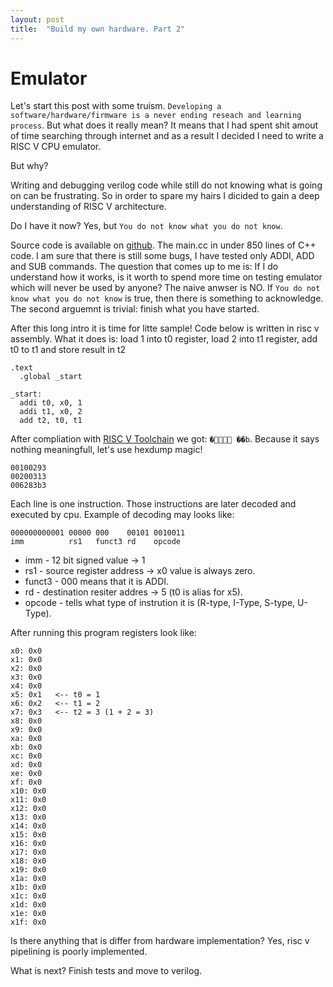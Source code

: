 ```yaml
---
layout: post
title:  "Build my own hardware. Part 2"
---
```


# Emulator

Let's start this post with some truism. `Developing a software/hardware/firmware is a never ending reseach and learning process`.
But what does it really mean? It means that I had spent shit amout of time searching through internet and as a result I decided I need to write a RISC V CPU emulator.


But why? 


Writing and debugging verilog code while still do not knowing what is going on can be frustrating.
So in order to spare my hairs I dicided to gain a deep understanding of RISC V architecture.

Do I have it now? Yes, but `You do not know what you do not know`.

Source code is available on [github](https://github.com/alexanderKus/risc-v-emulator). The main.cc in under 850 lines of C++ code. 
I am sure that there is still some bugs, I have tested only ADDI, ADD and SUB commands. The question that comes up to me is: If I do understand how it works, is it worth to spend more time on testing emulator which will never be used by anyone?
The naive anwser is NO. If `You do not know what you do not know` is true, then there is something to acknowledge. The second arguemnt is trivial: finish what you have started.


After this long intro it is time for litte sample! Code below is written in risc v assembly. What it does is: load 1 into t0 register, load 2 into t1 register, add t0 to t1 and store result in t2

```
.text
  .global _start

_start:
  addi t0, x0, 1
  addi t1, x0, 2
  add t2, t0, t1
```

After compliation with [RISC V Toolchain](https://github.com/riscv-collab/riscv-gnu-toolchain) we got: `�   ��b `. Because it says nothing meaningfull, let's use hexdump magic! 

```
00100293
00200313
006283b3
```

Each line is one instruction. Those instructions are later decoded and executed by cpu.
Example of decoding may looks like:

```
000000000001 00000 000    00101 0010011
imm          rs1   funct3 rd    opcode
```
 - imm - 12 bit signed value -> 1
 - rs1 - source register address -> x0 value is always zero.
 - funct3 - 000 means that it is ADDI.
 - rd - destination resiter addres -> 5 (t0 is alias for x5).
 - opcode - tells what type of instrution it is (R-type, I-Type, S-type, U-Type).

After running this program registers look like:

```
x0: 0x0
x1: 0x0
x2: 0x0
x3: 0x0
x4: 0x0
x5: 0x1   <-- t0 = 1
x6: 0x2   <-- t1 = 2
x7: 0x3   <-- t2 = 3 (1 + 2 = 3)
x8: 0x0
x9: 0x0
xa: 0x0
xb: 0x0
xc: 0x0
xd: 0x0
xe: 0x0
xf: 0x0
x10: 0x0
x11: 0x0
x12: 0x0
x13: 0x0
x14: 0x0
x15: 0x0
x16: 0x0
x17: 0x0
x18: 0x0
x19: 0x0
x1a: 0x0
x1b: 0x0
x1c: 0x0
x1d: 0x0
x1e: 0x0
x1f: 0x0
```

Is there anything that is differ from hardware implementation? Yes, risc v pipelining is poorly implemented.

What is next? Finish tests and move to verilog.